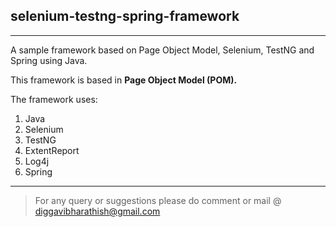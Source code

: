 selenium-testng-spring-framework
---

---
A sample framework based on Page Object Model, Selenium, TestNG and Spring using Java.

This framework is based in **Page Object Model (POM).**

The framework uses:

1. Java
2. Selenium
3. TestNG
4. ExtentReport
5. Log4j
6. Spring

---

>For any query or suggestions please do comment or mail @ diggavibharathish@gmail.com 